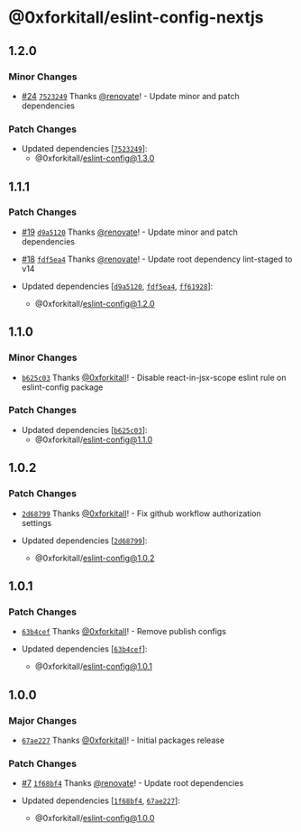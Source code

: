 # @0xforkitall/eslint-config-nextjs

## 1.2.0

### Minor Changes

-   [#24](https://github.com/0xforkitall/dev-config/pull/24) [`7523249`](https://github.com/0xforkitall/dev-config/commit/75232492c6ef2a3853e2e716cd959c47e008cecc) Thanks [@renovate](https://github.com/apps/renovate)! - Update minor and patch dependencies

### Patch Changes

-   Updated dependencies [[`7523249`](https://github.com/0xforkitall/dev-config/commit/75232492c6ef2a3853e2e716cd959c47e008cecc)]:
    -   @0xforkitall/eslint-config@1.3.0

## 1.1.1

### Patch Changes

-   [#19](https://github.com/0xforkitall/dev-config/pull/19) [`d9a5120`](https://github.com/0xforkitall/dev-config/commit/d9a5120185e6099ea2abbd844f7d0038831f269c) Thanks [@renovate](https://github.com/apps/renovate)! - Update minor and patch dependencies

-   [#18](https://github.com/0xforkitall/dev-config/pull/18) [`fdf5ea4`](https://github.com/0xforkitall/dev-config/commit/fdf5ea45efb0d4207c31adac39c8318ac94a5643) Thanks [@renovate](https://github.com/apps/renovate)! - Update root dependency lint-staged to v14

-   Updated dependencies [[`d9a5120`](https://github.com/0xforkitall/dev-config/commit/d9a5120185e6099ea2abbd844f7d0038831f269c), [`fdf5ea4`](https://github.com/0xforkitall/dev-config/commit/fdf5ea45efb0d4207c31adac39c8318ac94a5643), [`ff61928`](https://github.com/0xforkitall/dev-config/commit/ff6192839f852e55259cd55f5b35e4369b9d44ac)]:
    -   @0xforkitall/eslint-config@1.2.0

## 1.1.0

### Minor Changes

-   [`b625c03`](https://github.com/0xforkitall/dev-config/commit/b625c03054254ab6ca20e23404ff578317d9c64a) Thanks [@0xforkitall](https://github.com/0xforkitall)! - Disable react-in-jsx-scope eslint rule on eslint-config package

### Patch Changes

-   Updated dependencies [[`b625c03`](https://github.com/0xforkitall/dev-config/commit/b625c03054254ab6ca20e23404ff578317d9c64a)]:
    -   @0xforkitall/eslint-config@1.1.0

## 1.0.2

### Patch Changes

-   [`2d68799`](https://github.com/0xforkitall/dev-config/commit/2d68799622c89fb7deb6531845e186125f723d94) Thanks [@0xforkitall](https://github.com/0xforkitall)! - Fix github workflow authorization settings

-   Updated dependencies [[`2d68799`](https://github.com/0xforkitall/dev-config/commit/2d68799622c89fb7deb6531845e186125f723d94)]:
    -   @0xforkitall/eslint-config@1.0.2

## 1.0.1

### Patch Changes

-   [`63b4cef`](https://github.com/0xforkitall/dev-config/commit/63b4cef0418f7876f795401673cf9ac4a018e710) Thanks [@0xforkitall](https://github.com/0xforkitall)! - Remove publish configs

-   Updated dependencies [[`63b4cef`](https://github.com/0xforkitall/dev-config/commit/63b4cef0418f7876f795401673cf9ac4a018e710)]:
    -   @0xforkitall/eslint-config@1.0.1

## 1.0.0

### Major Changes

-   [`67ae227`](https://github.com/0xforkitall/dev-config/commit/67ae227298b12a3b2609ddf466419cb9ece43a02) Thanks [@0xforkitall](https://github.com/0xforkitall)! - Initial packages release

### Patch Changes

-   [#7](https://github.com/0xforkitall/dev-config/pull/7) [`1f68bf4`](https://github.com/0xforkitall/dev-config/commit/1f68bf466b7aa031b2f19145cac8c24ee7aec9ce) Thanks [@renovate](https://github.com/apps/renovate)! - Update root dependencies

-   Updated dependencies [[`1f68bf4`](https://github.com/0xforkitall/dev-config/commit/1f68bf466b7aa031b2f19145cac8c24ee7aec9ce), [`67ae227`](https://github.com/0xforkitall/dev-config/commit/67ae227298b12a3b2609ddf466419cb9ece43a02)]:
    -   @0xforkitall/eslint-config@1.0.0
